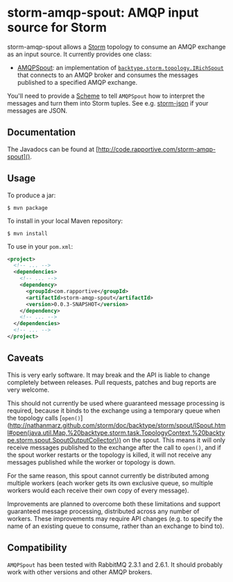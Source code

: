 # storm-amqp-spout: AMQP input source for Storm #

storm-amqp-spout allows a [Storm](https://github.com/nathanmarz/storm) topology
to consume an AMQP exchange as an input source.  It currently provides one
class:

 * [AMQPSpout](http://code.rapportive.com/storm-amqp-spout/doc/com/rapportive/storm/spout/AMQPSpout.html):
   an implementation of
   [`backtype.storm.topology.IRichSpout`](http://nathanmarz.github.com/storm/doc/backtype/storm/topology/IRichSpout.html)
   that connects to an AMQP broker and consumes the messages published to a
   specified AMQP exchange.

You'll need to provide a
[Scheme](http://nathanmarz.github.com/storm/doc/backtype/storm/spout/Scheme.html)
to tell `AMQPSpout` how to interpret the messages and turn them into Storm
tuples.  See e.g. [storm-json](https://github.com/rapportive-oss/storm-json) if
your messages are JSON.

## Documentation ##

The Javadocs can be found at [http://code.rapportive.com/storm-amqp-spout]().

## Usage ##

To produce a jar:

    $ mvn package

To install in your local Maven repository:

    $ mvn install

To use in your `pom.xml`:

```xml
<project>
  <!-- ... -->
  <dependencies>
    <!-- ... -->
    <dependency>
      <groupId>com.rapportive</groupId>
      <artifactId>storm-amqp-spout</artifactId>
      <version>0.0.3-SNAPSHOT</version>
    </dependency>
    <!-- ... -->
  </dependencies>
  <!-- ... -->
</project>
```

## Caveats ##

This is very early software.  It may break and the API is liable to change
completely between releases.  Pull requests, patches and bug reports are very
welcome.

This should not currently be used where guaranteed message processing is
required, because it binds to the exchange using a temporary queue when the
topology calls
[`open()`](http://nathanmarz.github.com/storm/doc/backtype/storm/spout/ISpout.html#open(java.util.Map,%20backtype.storm.task.TopologyContext,%20backtype.storm.spout.SpoutOutputCollector\))
on the spout.  This means it will only receive messages published to the
exchange after the call to `open()`, and if the spout worker restarts or the
topology is killed, it will not receive any messages published while the worker
or topology is down.

For the same reason, this spout cannot currently be distributed among
multiple workers (each worker gets its own exclusive queue, so multiple
workers would each receive their own copy of every message).

Improvements are planned to overcome both these limitations and support
guaranteed message processing, distributed across any number of workers.
These improvements may require API changes (e.g. to specify the name of an
existing queue to consume, rather than an exchange to bind to).

## Compatibility ##

`AMQPSpout` has been tested with RabbitMQ 2.3.1 and 2.6.1.  It should probably work with other
versions and other AMQP brokers.
